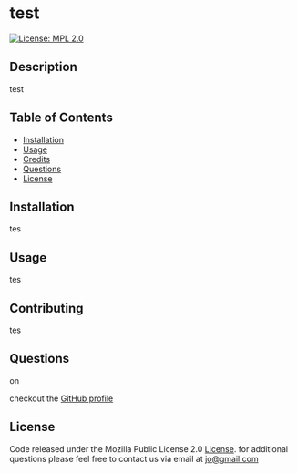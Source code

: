 
# test
[![License: MPL 2.0](https://img.shields.io/badge/License-MPL%202.0-brightgreen.svg)](https://opensource.org/licenses/MPL-2.0)

## Description

test

## Table of Contents
* [Installation](#installation)
* [Usage](#usage)
* [Credits](#credits)
* [Questions](#questions)
* [License](#license)


## Installation

tes
  


## Usage

tes
  


## Contributing

tes
  




## Questions

on

checkout the [GitHub profile](https://github.com/jo)



## License

Code released under the Mozilla Public License 2.0 [License](https://choosealicense.com/licenses/mpl-2.0/). 
for additional questions please feel free to contact us via email at jo@gmail.com
